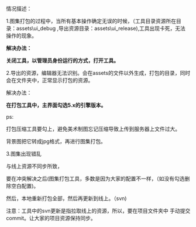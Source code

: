 情况描述：

1.图集打包的过程中，当所有基本操作确定无误的时候，（工具目录资源所在目录：assets\ui_debug ,导出资源目录：assets\ui_release),工具出现卡死，无法操作的现象。

**解决办法：**

**关闭工具，以管理员身份运行的方式，打开工具。**

2.导出的资源，编辑器无法识别。会在assets的文件以外生成，打包的目录，同时会在文件夹中，正常显示打包的资源。

解决办法：

**在打包工具中，主界面勾选5.x的引擎版本。**

ps:

打包压缩工具要勾上，避免美术制图忘记压缩导致上传到服务器上文件过大。

背景图把它转成jpg格式，再进行图集打包。

3.图集出现错乱

与线上资源不同步所致，

要在冲突解决之后(图集打包工具，多数是因为大家的配置不一样，（如没有勾选删除空白配置)。

然后，本地重新打包全部，然后再更新到线上。（svn)

注意：工具中的svn更新是指拉取线上的资源，所以，要在项目文件夹中 手动提交commit。让大家的项目资源保持同步。



